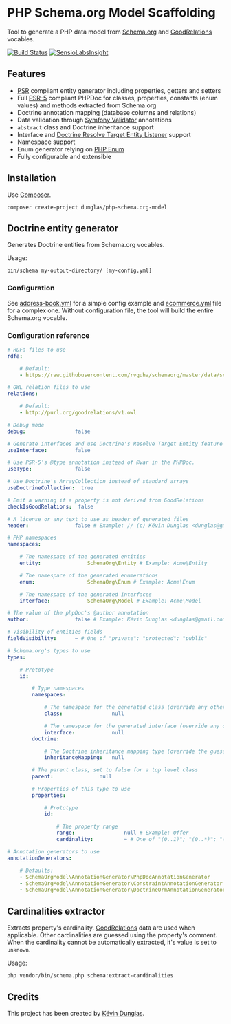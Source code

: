 # PHP Schema.org Model Scaffolding

Tool to generate a PHP data model from [Schema.org](http://schema.org) and [GoodRelations](http://www.heppnetz.de/projects/goodrelations/)
vocables.

[![Build Status](https://travis-ci.org/dunglas/php-schema.org-model.png?branch=master)](https://travis-ci.org/dunglas/php-schema.org-model)
[![SensioLabsInsight](https://insight.sensiolabs.com/projects/87ec89e6-57cd-4ac0-9ab1-d4549c5425c5/mini.png)](https://insight.sensiolabs.com/projects/87ec89e6-57cd-4ac0-9ab1-d4549c5425c5)

## Features

* [PSR](http://www.php-fig.org/) compliant entity generator including properties, getters and setters
* Full [PSR-5](https://github.com/php-fig/fig-standards/pull/169) compliant PHPDoc for classes, properties, constants (enum
values) and methods extracted from Schema.org
* Doctrine annotation mapping (database columns and relations)
* Data validation through [Symfony Validator](http://symfony.com/doc/current/book/validation.html) annotations
* `abstract` class and Doctrine inheritance support
* Interface and [Doctrine Resolve Target Entity Listener](http://doctrine-orm.readthedocs.org/en/latest/cookbook/resolve-target-entity-listener.html)
support
* Namespace support
* Enum generator relying on [PHP Enum](https://github.com/myclabs/php-enum)
* Fully configurable and extensible

## Installation

Use [Composer](http://getcomposer.org).

    composer create-project dunglas/php-schema.org-model

## Doctrine entity generator

Generates Doctrine entities from Schema.org vocables.

Usage:

    bin/schema my-output-directory/ [my-config.yml]

### Configuration

See [address-book.yml](tests/config/address-book.yml) for a simple config example and [ecommerce.yml](tests/config/ecommerce.yml)
file for a complex one.
Without configuration file, the tool will build the entire Schema.org vocable.

### Configuration reference

```yaml
# RDFa files to use
rdfa:

    # Default:
    - https://raw.githubusercontent.com/rvguha/schemaorg/master/data/schema.rdfa

# OWL relation files to use
relations:

    # Default:
    - http://purl.org/goodrelations/v1.owl

# Debug mode
debug:                false

# Generate interfaces and use Doctrine's Resolve Target Entity feature
useInterface:         false

# Use PSR-5's @type annotation instead of @var in the PHPDoc.
useType:              false

# Use Doctrine's ArrayCollection instead of standard arrays
useDoctrineCollection:  true

# Emit a warning if a property is not derived from GoodRelations
checkIsGoodRelations:  false

# A license or any text to use as header of generated files
header:               false # Example: // (c) Kévin Dunglas <dunglas@gmail.com>

# PHP namespaces
namespaces:

    # The namespace of the generated entities
    entity:               SchemaOrg\Entity # Example: Acme\Entity

    # The namespace of the generated enumerations
    enum:                 SchemaOrg\Enum # Example: Acme\Enum

    # The namespace of the generated interfaces
    interface:            SchemaOrg\Model # Example: Acme\Model

# The value of the phpDoc's @author annotation
author:               false # Example: Kévin Dunglas <dunglas@gmail.com>

# Visibility of entities fields
fieldVisibility:      ~ # One of "private"; "protected"; "public"

# Schema.org's types to use
types:

    # Prototype
    id:

        # Type namespaces
        namespaces:

            # The namespace for the generated class (override any other defined namespace)
            class:                null

            # The namespace for the generated interface (override any other defined namespace)
            interface:            null
        doctrine:

            # The Doctrine inheritance mapping type (override the guessed one)
            inheritanceMapping:   null

        # The parent class, set to false for a top level class
        parent:               null

        # Properties of this type to use
        properties:

            # Prototype
            id:

                # The property range
                range:                null # Example: Offer
                cardinality:          ~ # One of "(0..1)"; "(0..*)"; "(1..1)"; "(1..*)"; "unknown"

# Annotation generators to use
annotationGenerators:

    # Defaults:
    - SchemaOrgModel\AnnotationGenerator\PhpDocAnnotationGenerator
    - SchemaOrgModel\AnnotationGenerator\ConstraintAnnotationGenerator
    - SchemaOrgModel\AnnotationGenerator\DoctrineOrmAnnotationGenerator
```

## Cardinalities extractor

Extracts property's cardinality.
[GoodRelations](http://www.heppnetz.de/projects/goodrelations/) data are used when applicable. Other cardinalities are guessed using the property's comment.
When the cardinality cannot be automatically extracted, it's value is set to `unknown`.

Usage:

    php vendor/bin/schema.php schema:extract-cardinalities

## Credits

This project has been created by [Kévin Dunglas](http://dunglas.fr).
